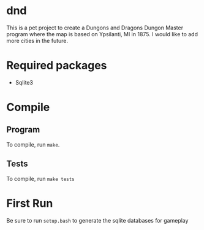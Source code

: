 # dnd

This is a pet project to create a Dungons and Dragons Dungon Master program where the map is based on Ypsilanti, MI in 1875. I would like to add more cities in the future.

# Required packages

* Sqlite3

# Compile

## Program

To compile, run ```make```.

## Tests

To compile, run ```make tests```

# First Run

Be sure to run ```setup.bash``` to generate the sqlite databases for gameplay
